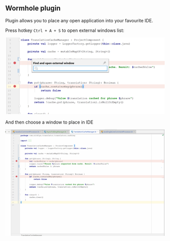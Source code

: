 ## Wormhole plugin

Plugin allows you to place any open application into your favourite IDE.

Press hotkey `Ctrl + A + S` to open external windows list:

![Search action](doc/external-windows-action.png)

And then choose a window to place in IDE

![Open external window](doc/paint-ide.gif)



